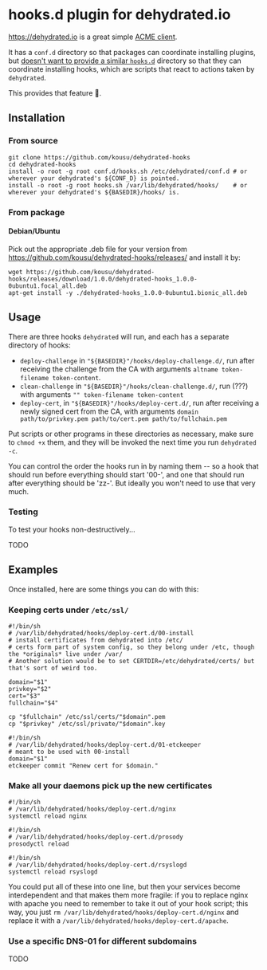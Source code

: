 # hooks.d plugin for dehydrated.io

https://dehydrated.io is a great simple [ACME client](https://letsencrypt.org/docs/client-options/).

It has a `conf.d` directory so that packages can coordinate installing plugins,
but [doesn't want to provide a similar `hooks.d`](https://github.com/dehydrated-io/dehydrated/issues/270) directory
so that they can coordinate installing hooks, which are scripts that react to actions taken by `dehydrated`.

This provides that feature 🌉.

## Installation

### From source

```
git clone https://github.com/kousu/dehydrated-hooks
cd dehydrated-hooks
install -o root -g root conf.d/hooks.sh /etc/dehydrated/conf.d # or wherever your dehydrated's ${CONF_D} is pointed.
install -o root -g root hooks.sh /var/lib/dehydrated/hooks/    # or wherever your dehydrated's ${BASEDIR}/hooks/ is.
```

### From package

#### Debian/Ubuntu

Pick out the appropriate .deb file for your version from https://github.com/kousu/dehydrated-hooks/releases/ and install it by:

```
wget https://github.com/kousu/dehydrated-hooks/releases/download/1.0.0/dehydrated-hooks_1.0.0-0ubuntu1.focal_all.deb
apt-get install -y ./dehydrated-hooks_1.0.0-0ubuntu1.bionic_all.deb
```

## Usage

There are three hooks `dehydrated` will run, and each has a separate directory of hooks:

* `deploy-challenge` in `"${BASEDIR}"/hooks/deploy-challenge.d/`, run after receiving the challenge from the CA with arguments `altname token-filename token-content`.
* `clean-challenge` in `"${BASEDIR}"/hooks/clean-challenge.d/`, run (???) with arguments `"" token-filename token-content`
* `deploy-cert`, in `"${BASEDIR}"/hooks/deploy-cert.d/`, run after receiving a newly signed cert from the CA, with arguments `domain path/to/privkey.pem path/to/cert.pem path/to/fullchain.pem`

Put scripts or other programs in these directories as necessary, make sure to `chmod +x` them, and they will be invoked the next time you run `dehydrated -c`.

You can control the order the hooks run in by naming them -- so a hook that should run before everything should start '00-',
and one that should run after everything should be 'zz-'. But ideally you won't need to use that very much.


### Testing

To test your hooks non-destructively...

TODO

## Examples

Once installed, here are some things you can do with this:

### Keeping certs under `/etc/ssl/`

```
#!/bin/sh
# /var/lib/dehydrated/hooks/deploy-cert.d/00-install
# install certificates from dehydrated into /etc/
# certs form part of system config, so they belong under /etc, though the *originals* live under /var/
# Another solution would be to set CERTDIR=/etc/dehydrated/certs/ but that's sort of weird too.

domain="$1"
privkey="$2"
cert="$3"
fullchain="$4"

cp "$fullchain" /etc/ssl/certs/"$domain".pem
cp "$privkey" /etc/ssl/private/"$domain".key
```

```
#!/bin/sh
# /var/lib/dehydrated/hooks/deploy-cert.d/01-etckeeper
# meant to be used with 00-install
domain="$1"
etckeeper commit "Renew cert for $domain."
```

### Make all your daemons pick up the new certificates

```
#!/bin/sh
# /var/lib/dehydrated/hooks/deploy-cert.d/nginx
systemctl reload nginx
```

```
#!/bin/sh
# /var/lib/dehydrated/hooks/deploy-cert.d/prosody
prosodyctl reload
```

```
#!/bin/sh
# /var/lib/dehydrated/hooks/deploy-cert.d/rsyslogd
systemctl reload rsyslogd
```

You could put all of these into one line, but then your services become interdependent and that makes them more fragile: if you to replace nginx with apache you need to remember to take it out of your hook script; this way, you just `rm /var/lib/dehydrated/hooks/deploy-cert.d/nginx` and replace it with a `/var/lib/dehydrated/hooks/deploy-cert.d/apache`.

### Use a specific DNS-01 for different subdomains

TODO
